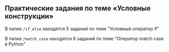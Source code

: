 ## Практические задания по теме «Условные конструкции»

В папке `/if_else` находятся 5 заданий по теме "Условный оператор if"

В папке `/match_case` находятся 6 заданий по теме "Оператор match case в Python"
